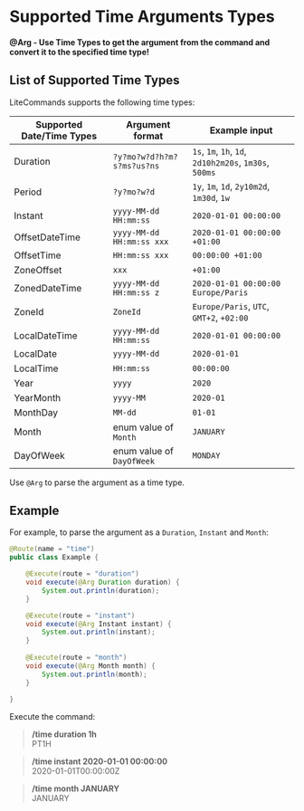 # Supported Time Arguments Types 
#### @Arg - Use Time Types to get the argument from the command and convert it to the specified time type!

## List of Supported Time Types
LiteCommands supports the following time types:

| Supported Date/Time Types | Argument format            | Example input                                          |
|---------------------------|----------------------------|--------------------------------------------------------|
| Duration                  | `?y?mo?w?d?h?m?s?ms?us?ns` | `1s`, `1m`, `1h`, `1d`, `2d10h2m20s`, `1m30s`, `500ms` |
| Period                    | `?y?mo?w?d`                | `1y`, `1m`, `1d`, `2y10m2d`, `1m30d`, `1w`             |
| Instant                   | `yyyy-MM-dd HH:mm:ss`      | `2020-01-01 00:00:00`                                  |
| OffsetDateTime            | `yyyy-MM-dd HH:mm:ss xxx`  | `2020-01-01 00:00:00 +01:00`                           |
| OffsetTime                | `HH:mm:ss xxx`             | `00:00:00 +01:00`                                      |
| ZoneOffset                | `xxx`                      | `+01:00`                                               |
| ZonedDateTime             | `yyyy-MM-dd HH:mm:ss z`    | `2020-01-01 00:00:00 Europe/Paris`                     |
| ZoneId                    | `ZoneId`                   | `Europe/Paris`, `UTC`, `GMT+2`, `+02:00`               |
| LocalDateTime             | `yyyy-MM-dd HH:mm:ss`      | `2020-01-01 00:00:00`                                  |
| LocalDate                 | `yyyy-MM-dd`               | `2020-01-01`                                           |
| LocalTime                 | `HH:mm:ss`                 | `00:00:00`                                             |
| Year                      | `yyyy`                     | `2020`                                                 |
| YearMonth                 | `yyyy-MM`                  | `2020-01`                                              |
| MonthDay                  | `MM-dd`                    | `01-01`                                                |
| Month                     | enum value of `Month`      | `JANUARY`                                              |
| DayOfWeek                 | enum value of `DayOfWeek`  | `MONDAY`                                               |

Use `@Arg` to parse the argument as a time type.

## Example
For example, to parse the argument as a `Duration`, `Instant` and `Month`:
```java
@Route(name = "time")
public class Example {

    @Execute(route = "duration")
    void execute(@Arg Duration duration) {
        System.out.println(duration);
    }

    @Execute(route = "instant")
    void execute(@Arg Instant instant) {
        System.out.println(instant);
    }
    
    @Execute(route = "month")
    void execute(@Arg Month month) {
        System.out.println(month);
    }
    
}
```

Execute the command:


> **/time duration 1h**<br>
> PT1H

> **/time instant 2020-01-01 00:00:00**<br>
> 2020-01-01T00:00:00Z
    
> **/time month JANUARY**<br>
> JANUARY
